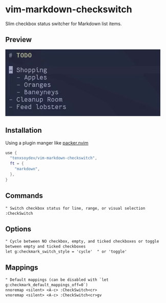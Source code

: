 # vim-markdown-checkswitch

Slim checkbox status switcher for Markdown list items.

## Preview

![](preview.gif)

## Installation

Using a plugin manger like [packer.nvim](https://github.com/wbthomason/packer.nvim)

```lua
use {
  "tenxsoydev/vim-markdown-checkswitch",
  ft = {
    "markdown",
  },
}
```

## Commands

```vim
" Switch checkbox status for line, range, or visual selection
:CheckSwitch
```

## Options

```vim
" Cycle between NO checkbox, empty, and ticked checkboxes or toggle between empty and ticked checkboxes
let g:checkmark_switch_style = 'cycle'  " or 'toggle'
```

## Mappings

```vim
" Default mappings (can be disabled with `let g:checkmark_default_mappings_off=0`)
nnoremap <silent> <A-c> :CheckSwitch<cr>
vnoremap <silent> <A-c> :CheckSwitch<cr>gv
```
